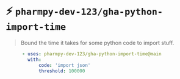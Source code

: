 :zap:
`pharmpy-dev-123/gha-python-import-time`
==

> Bound the time it takes for some python code to import stuff.

```yml
      - uses: pharmpy-dev-123/gha-python-import-time@main
        with:
            code: 'import json'
            threshold: 100000
```
